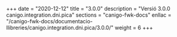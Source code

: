 +++
date        = "2020-12-12"
title       = "3.0.0"
description = "Versió 3.0.0 canigo.integration.dni.pica"
sections    = "canigo-fwk-docs"
enllac		= "/canigo-fwk-docs/documentacio-llibreries/canigo.integration.dni.pica/3.0.0/"
weight		= 6
+++
